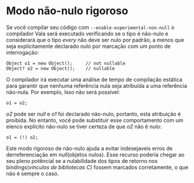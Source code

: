 # Modo não-nulo rigoroso

Se você compilar seu código com `--enable-experimental-non-null` o compilador Vala será executado verificando se o tipo é não-nulo e considerará que o tipo *every* não deve ser nulo por padrão, a menos que seja explicitamente declarado nulo por marcação com um ponto de interrogação:

```vala
Object o1 = new Object();     // not nullable
Object? o2 = new Object();    // nullable
```

O compilador irá executar uma análise de tempo de compilação estática para garantir que nenhuma referência nula seja atribuída a uma referência não-nula. Por exemplo, Isso não será possível:

```vala
o1 = o2;
```
*o2* pode ser *null* e *o1* foi declarado não-nulo, portanto, esta atribuição é proibida. No entanto, você pode substituir esse comportamento com um elenco explícito não-nulo se tiver certeza de que *o2* não é *nulo*:

```vala
o1 = (!) o2;
```
Este modo rigoroso de não-nulo ajuda a evitar indesejaveis erros de derreferenciação em _null_(objetos nulos). Esse recurso poderia chegar ao seu pleno potêncial se a nulabilidade dos tipos de retorno nos bindings(_vinculos de bibliotecas C_) fossem marcados corretamente, o que não é sempre o caso.

